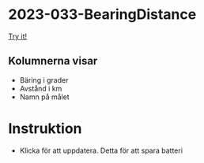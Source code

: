 # 2023-033-BearingDistance

[Try it!](https://christernilsson.github.io/2023-033-BearingDistance/)

## Kolumnerna visar

* Bäring i grader
* Avstånd i km
* Namn på målet

# Instruktion

* Klicka för att uppdatera. Detta för att spara batteri